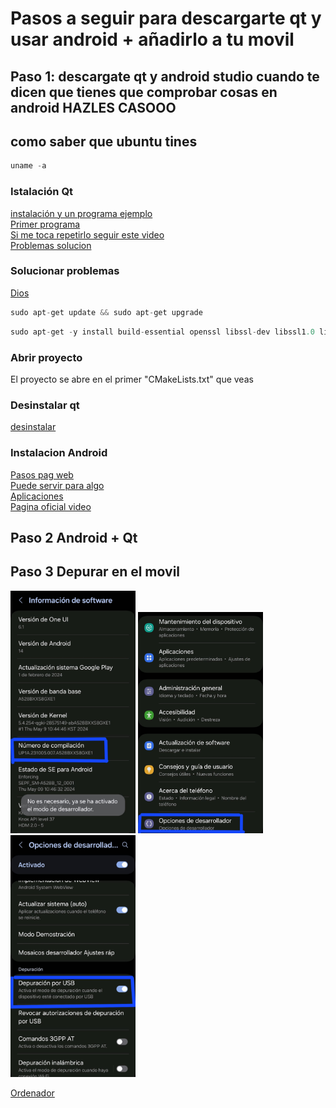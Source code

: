 # Pasos a seguir para descargarte qt y usar android + añadirlo a tu movil
## Paso 1: descargate qt y android studio cuando te dicen que tienes que comprobar cosas en android HAZLES CASOOO
## como saber que ubuntu tines
````c
uname -a
````
### Istalación Qt
[instalación y un programa ejemplo](https://www.youtube.com/watch?v=sjApF6qnyUI) <br>
[Primer programa](https://www.youtube.com/watch?v=Bo5Og2fb1CA) <br>
[Si me toca repetirlo seguir este video](https://www.youtube.com/watch?v=Ml7forZBWn4) <br>
[Problemas solucion](https://web.stanford.edu/dept/cs_edu/resources/qt/install-linux)

### Solucionar problemas
[Dios](https://stackoverflow.com/questions/74034601/what-is-wrong-with-the-default-installation-of-qt6-on-ubuntu-22-04)
````c
sudo apt-get update && sudo apt-get upgrade
````
````c
sudo apt-get -y install build-essential openssl libssl-dev libssl1.0 libgl1-mesa-dev libqt5x11extras5 '^libxcb.*-dev' libx11-xcb-dev libglu1-mesa-dev libxrender-dev libxi-dev libxkbcommon-dev libxkbcommon-x11-dev
````
### Abrir proyecto
El proyecto se abre en el primer "CMakeLists.txt" que veas
### Desinstalar qt
[desinstalar](https://www.youtube.com/watch?v=YkGihPTIWKY)

### Instalacion Android
[Pasos pag web](https://developer.android.com/codelabs/basic-android-kotlin-compose-install-android-studio?hl=es-419#6) <br>
[Puede servir para algo](https://www.youtube.com/watch?v=EBH0Sgs2ax8) <br>
[Aplicaciones](https://doc.qt.io/qt-5/android-getting-started.html) <br>
[Pagina oficial video](https://doc.qt.io/qt-6/android-getting-started.html) <br>

## Paso 2 Android + Qt

## Paso 3 Depurar en el movil
<img src="Imagenes/Numero_compilacion.jpg" alt="Mi Imagen" width="200">  <img src="Imagenes/Opcion_de_desarrollador.jpg" alt="Mi Imagen" width="200">  <img src="Imagenes/Depuracion_USB.jpg" alt="Mi Imagen" width="200">

[Ordenador](https://www.fosslinux.com/25170/how-to-install-and-setup-adb-tools-on-linux.htm)







